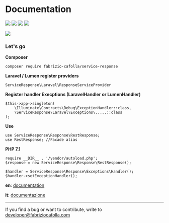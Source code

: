 # Documentation 
![](https://img.shields.io/badge/PHP->=7.1-red.svg) 
![](https://img.shields.io/badge/Laravel->=5.6-red.svg) 
![](https://img.shields.io/badge/Lumen->=5.6-red.svg) 
![](https://img.shields.io/badge/Symfony->=4.2-red.svg) 

![](https://img.shields.io/badge/version-1.0.0--rc-green.svg) 


### Let's go
**Composer**

    composer require fabrizio-cafolla/service-response
    
**Laravel / Lumen register providers**

    ServiceResponse\Laravel\ResponseServiceProvider
    
**Register handler Execptions (LaravelHandler or LumenHandler)**

    $this->app->singleton(
        \Illuminate\Contracts\Debug\ExceptionHandler::class,
        \ServiceResponse\Laravel\Exceptions\.....::class
    );
    
**Use**

    use ServiceResponse\Response\RestResponse;
    use RestResponse; //Facade alias
    

    
**PHP 7.1**

    require __DIR__ . '/vendor/autoload.php';
    $response = new ServiceResponse\Response\RestResponse();

    $handler = ServiceResponse\Response\Exceptions\Handler();
    $handler->setExceptionHandler();    

**en**: [documentation](https://github.com/FabrizioCafolla/response-http/wiki/Response-http-documentation)

**it**: [documentazione](https://github.com/FabrizioCafolla/response-http/wiki/Documentazione-response-http)

***

If you find a bug or want to contribute, write to developer@fabriziocafolla.com
